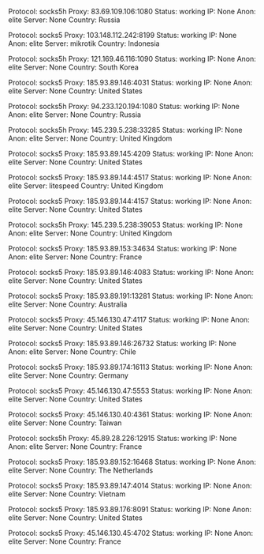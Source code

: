Protocol: socks5h
Proxy: 83.69.109.106:1080
Status: working
IP: None
Anon: elite
Server: None
Country: Russia

Protocol: socks5
Proxy: 103.148.112.242:8199
Status: working
IP: None
Anon: elite
Server: mikrotik
Country: Indonesia

Protocol: socks5h
Proxy: 121.169.46.116:1090
Status: working
IP: None
Anon: elite
Server: None
Country: South Korea

Protocol: socks5
Proxy: 185.93.89.146:4031
Status: working
IP: None
Anon: elite
Server: None
Country: United States

Protocol: socks5h
Proxy: 94.233.120.194:1080
Status: working
IP: None
Anon: elite
Server: None
Country: Russia

Protocol: socks5h
Proxy: 145.239.5.238:33285
Status: working
IP: None
Anon: elite
Server: None
Country: United Kingdom

Protocol: socks5
Proxy: 185.93.89.145:4209
Status: working
IP: None
Anon: elite
Server: None
Country: United States

Protocol: socks5
Proxy: 185.93.89.144:4517
Status: working
IP: None
Anon: elite
Server: litespeed
Country: United Kingdom

Protocol: socks5
Proxy: 185.93.89.144:4157
Status: working
IP: None
Anon: elite
Server: None
Country: United States

Protocol: socks5h
Proxy: 145.239.5.238:39053
Status: working
IP: None
Anon: elite
Server: None
Country: United Kingdom

Protocol: socks5
Proxy: 185.93.89.153:34634
Status: working
IP: None
Anon: elite
Server: None
Country: France

Protocol: socks5
Proxy: 185.93.89.146:4083
Status: working
IP: None
Anon: elite
Server: None
Country: United States

Protocol: socks5
Proxy: 185.93.89.191:13281
Status: working
IP: None
Anon: elite
Server: None
Country: Australia

Protocol: socks5
Proxy: 45.146.130.47:4117
Status: working
IP: None
Anon: elite
Server: None
Country: United States

Protocol: socks5
Proxy: 185.93.89.146:26732
Status: working
IP: None
Anon: elite
Server: None
Country: Chile

Protocol: socks5
Proxy: 185.93.89.174:16113
Status: working
IP: None
Anon: elite
Server: None
Country: Germany

Protocol: socks5
Proxy: 45.146.130.47:5553
Status: working
IP: None
Anon: elite
Server: None
Country: United States

Protocol: socks5
Proxy: 45.146.130.40:4361
Status: working
IP: None
Anon: elite
Server: None
Country: Taiwan

Protocol: socks5h
Proxy: 45.89.28.226:12915
Status: working
IP: None
Anon: elite
Server: None
Country: France

Protocol: socks5
Proxy: 185.93.89.152:16468
Status: working
IP: None
Anon: elite
Server: None
Country: The Netherlands

Protocol: socks5
Proxy: 185.93.89.147:4014
Status: working
IP: None
Anon: elite
Server: None
Country: Vietnam

Protocol: socks5
Proxy: 185.93.89.176:8091
Status: working
IP: None
Anon: elite
Server: None
Country: United States

Protocol: socks5
Proxy: 45.146.130.45:4702
Status: working
IP: None
Anon: elite
Server: None
Country: France

